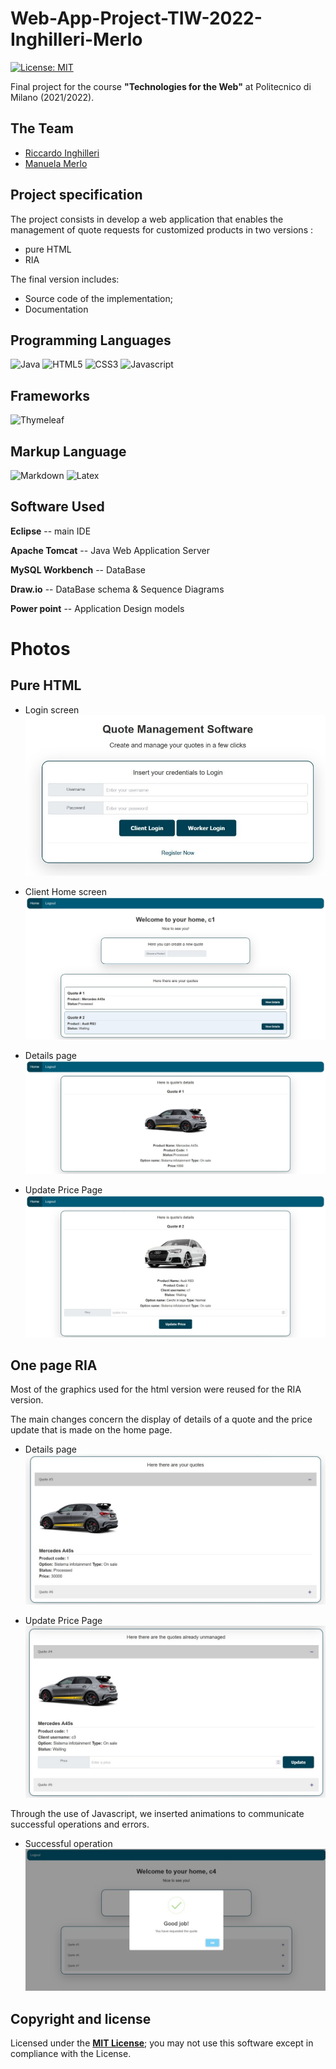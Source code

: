 # Web-App-Project-TIW-2022-Inghilleri-Merlo
[![License: MIT][license-image]][license]

Final project for the course **"Technologies for the Web"** at Politecnico di Milano (2021/2022). 

## The Team
* [Riccardo Inghilleri](https://github.com/riccardoinghilleri)
* [Manuela Merlo](https://github.com/ManuMerlo)

## Project specification
The project consists in develop a web application that enables the management of quote requests for customized products in two versions :
* pure HTML 
* RIA

The final version includes:
* Source code of the implementation;
* Documentation

## Programming Languages 

![Java](https://img.shields.io/badge/java-%23ED8B00.svg?&style=for-the-badge&logo=java&logoColor=white)
![HTML5](https://img.shields.io/badge/html5%20-%23E34F26.svg?&style=for-the-badge&logo=html5&logoColor=white)
![CSS3](https://img.shields.io/badge/css3%20-%231572B6.svg?&style=for-the-badge&logo=css3&logoColor=white)
![Javascript](https://img.shields.io/badge/javascript%20-%23323330.svg?&style=for-the-badge&logo=javascript&logoColor=%23F7DF1)

## Frameworks
![Thymeleaf](https://img.shields.io/badge/Thymeleaf-%23005C0F.svg?style=for-the-badge&logo=Thymeleaf&logoColor=white)

## Markup Language
![Markdown](https://img.shields.io/badge/markdown-%23000000.svg?&style=for-the-badge&logo=markdown&logoColor=white)
![Latex](https://img.shields.io/badge/latex%20-%23008080.svg?&style=for-the-badge&logo=latex&logoColor=white)

## Software Used

**Eclipse** -- main IDE

**Apache Tomcat** -- Java Web Application Server

**MySQL Workbench** -- DataBase

**Draw.io** -- DataBase schema & Sequence Diagrams

**Power point** -- Application Design models

# Photos
## Pure HTML
- Login screen
![](screen_Tiw//login_html.jpeg) 

- Client Home screen 
![](screen_Tiw//home_client_HTML.jpeg) 

- Details page 
![](screen_Tiw//quote_details_HTML.jpeg)  

- Update Price Page
![](screen_Tiw//update_price_HTML.jpeg)  

## One page RIA
Most of the graphics used for the html version were reused for the RIA version.

The main changes concern the display of details of a quote and the price update that is made on the home page.
 
- Details page 
![](screen_Tiw//quote_details_RIA.jpeg)  

- Update Price Page
![](screen_Tiw//update_price_RIA.jpeg)  

Through the use of Javascript, we inserted animations to communicate successful operations and errors.

- Successful operation
![](screen_Tiw//successful_create_quote.jpeg)  


## Copyright and license

Licensed under the **[MIT License](https://github.com/ManuMerlo/Web-App-Project-TIW-2022-Inghilleri-Merlo/blob/main/LICENSE)**;
you may not use this software except in compliance with the License.

[license]: https://github.com/ManuMerlo/Web-App-Project-TIW-2022-Inghilleri-Merlo/blob/main/LICENSE
[license-image]: https://img.shields.io/badge/License-MIT-blue.svg
